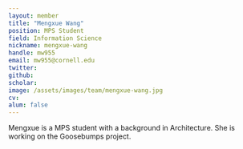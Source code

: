 ```yaml
---
layout: member
title: "Mengxue Wang"
position: MPS Student
field: Information Science
nickname: mengxue-wang
handle: mw955
email: mw955@cornell.edu
twitter: 
github: 
scholar: 
image: /assets/images/team/mengxue-wang.jpg
cv: 
alum: false
---
```


Mengxue is a MPS student with a background in Architecture. She is working on the Goosebumps project.
